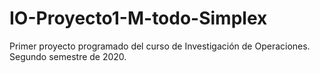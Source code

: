 # IO-Proyecto1-M-todo-Simplex
Primer proyecto programado del curso de Investigación de Operaciones. Segundo semestre de 2020.
